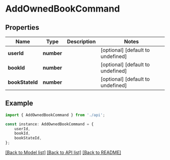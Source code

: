 # AddOwnedBookCommand


## Properties

Name | Type | Description | Notes
------------ | ------------- | ------------- | -------------
**userId** | **number** |  | [optional] [default to undefined]
**bookId** | **number** |  | [optional] [default to undefined]
**bookStateId** | **number** |  | [optional] [default to undefined]

## Example

```typescript
import { AddOwnedBookCommand } from './api';

const instance: AddOwnedBookCommand = {
    userId,
    bookId,
    bookStateId,
};
```

[[Back to Model list]](../README.md#documentation-for-models) [[Back to API list]](../README.md#documentation-for-api-endpoints) [[Back to README]](../README.md)
